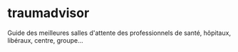 # traumadvisor
Guide des meilleures salles d'attente des professionnels de santé, hôpitaux, libéraux, centre, groupe... 
